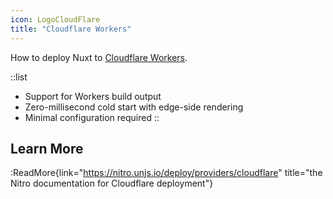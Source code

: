 ```yaml
---
icon: LogoCloudFlare
title: "Cloudflare Workers"
---
```


How to deploy Nuxt to [Cloudflare Workers](https://workers.cloudflare.com/).

::list

- Support for Workers build output
- Zero-millisecond cold start with edge-side rendering
- Minimal configuration required
::

## Learn More

:ReadMore{link="https://nitro.unjs.io/deploy/providers/cloudflare" title="the Nitro documentation for Cloudflare deployment"}
